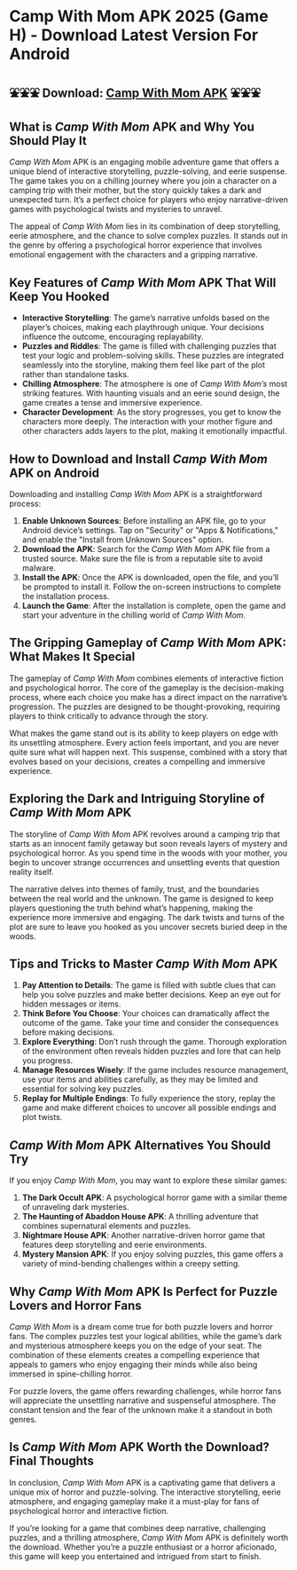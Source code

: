 # Camp With Mom APK 2025 (Game H) - Download Latest Version For Android

## ⛲⛲⛲ Download: [Camp With Mom APK](https://bom.so/4igHWg) ⛲⛲⛲

## What is *Camp With Mom* APK and Why You Should Play It

*Camp With Mom* APK is an engaging mobile adventure game that offers a unique blend of interactive storytelling, puzzle-solving, and eerie suspense. The game takes you on a chilling journey where you join a character on a camping trip with their mother, but the story quickly takes a dark and unexpected turn. It’s a perfect choice for players who enjoy narrative-driven games with psychological twists and mysteries to unravel.

The appeal of *Camp With Mom* lies in its combination of deep storytelling, eerie atmosphere, and the chance to solve complex puzzles. It stands out in the genre by offering a psychological horror experience that involves emotional engagement with the characters and a gripping narrative.

## Key Features of *Camp With Mom* APK That Will Keep You Hooked

- **Interactive Storytelling**: The game’s narrative unfolds based on the player’s choices, making each playthrough unique. Your decisions influence the outcome, encouraging replayability.
- **Puzzles and Riddles**: The game is filled with challenging puzzles that test your logic and problem-solving skills. These puzzles are integrated seamlessly into the storyline, making them feel like part of the plot rather than standalone tasks.
- **Chilling Atmosphere**: The atmosphere is one of *Camp With Mom’s* most striking features. With haunting visuals and an eerie sound design, the game creates a tense and immersive experience.
- **Character Development**: As the story progresses, you get to know the characters more deeply. The interaction with your mother figure and other characters adds layers to the plot, making it emotionally impactful.

## How to Download and Install *Camp With Mom* APK on Android

Downloading and installing *Camp With Mom* APK is a straightforward process:

1. **Enable Unknown Sources**: Before installing an APK file, go to your Android device’s settings. Tap on "Security" or "Apps & Notifications," and enable the "Install from Unknown Sources" option.
2. **Download the APK**: Search for the *Camp With Mom* APK file from a trusted source. Make sure the file is from a reputable site to avoid malware.
3. **Install the APK**: Once the APK is downloaded, open the file, and you’ll be prompted to install it. Follow the on-screen instructions to complete the installation process.
4. **Launch the Game**: After the installation is complete, open the game and start your adventure in the chilling world of *Camp With Mom*.

## The Gripping Gameplay of *Camp With Mom* APK: What Makes It Special

The gameplay of *Camp With Mom* combines elements of interactive fiction and psychological horror. The core of the gameplay is the decision-making process, where each choice you make has a direct impact on the narrative’s progression. The puzzles are designed to be thought-provoking, requiring players to think critically to advance through the story.

What makes the game stand out is its ability to keep players on edge with its unsettling atmosphere. Every action feels important, and you are never quite sure what will happen next. This suspense, combined with a story that evolves based on your decisions, creates a compelling and immersive experience.

## Exploring the Dark and Intriguing Storyline of *Camp With Mom* APK

The storyline of *Camp With Mom* APK revolves around a camping trip that starts as an innocent family getaway but soon reveals layers of mystery and psychological horror. As you spend time in the woods with your mother, you begin to uncover strange occurrences and unsettling events that question reality itself.

The narrative delves into themes of family, trust, and the boundaries between the real world and the unknown. The game is designed to keep players questioning the truth behind what’s happening, making the experience more immersive and engaging. The dark twists and turns of the plot are sure to leave you hooked as you uncover secrets buried deep in the woods.

## Tips and Tricks to Master *Camp With Mom* APK

1. **Pay Attention to Details**: The game is filled with subtle clues that can help you solve puzzles and make better decisions. Keep an eye out for hidden messages or items.
2. **Think Before You Choose**: Your choices can dramatically affect the outcome of the game. Take your time and consider the consequences before making decisions.
3. **Explore Everything**: Don’t rush through the game. Thorough exploration of the environment often reveals hidden puzzles and lore that can help you progress.
4. **Manage Resources Wisely**: If the game includes resource management, use your items and abilities carefully, as they may be limited and essential for solving key puzzles.
5. **Replay for Multiple Endings**: To fully experience the story, replay the game and make different choices to uncover all possible endings and plot twists.

## *Camp With Mom* APK Alternatives You Should Try

If you enjoy *Camp With Mom*, you may want to explore these similar games:

1. **The Dark Occult APK**: A psychological horror game with a similar theme of unraveling dark mysteries.
2. **The Haunting of Abaddon House APK**: A thrilling adventure that combines supernatural elements and puzzles.
3. **Nightmare House APK**: Another narrative-driven horror game that features deep storytelling and eerie environments.
4. **Mystery Mansion APK**: If you enjoy solving puzzles, this game offers a variety of mind-bending challenges within a creepy setting.

## Why *Camp With Mom* APK Is Perfect for Puzzle Lovers and Horror Fans

*Camp With Mom* is a dream come true for both puzzle lovers and horror fans. The complex puzzles test your logical abilities, while the game’s dark and mysterious atmosphere keeps you on the edge of your seat. The combination of these elements creates a compelling experience that appeals to gamers who enjoy engaging their minds while also being immersed in spine-chilling horror.

For puzzle lovers, the game offers rewarding challenges, while horror fans will appreciate the unsettling narrative and suspenseful atmosphere. The constant tension and the fear of the unknown make it a standout in both genres.

## Is *Camp With Mom* APK Worth the Download? Final Thoughts

In conclusion, *Camp With Mom* APK is a captivating game that delivers a unique mix of horror and puzzle-solving. The interactive storytelling, eerie atmosphere, and engaging gameplay make it a must-play for fans of psychological horror and interactive fiction.

If you’re looking for a game that combines deep narrative, challenging puzzles, and a thrilling atmosphere, *Camp With Mom* APK is definitely worth the download. Whether you’re a puzzle enthusiast or a horror aficionado, this game will keep you entertained and intrigued from start to finish.
